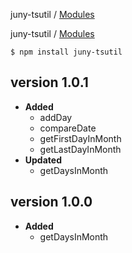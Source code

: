 juny-tsutil / [Modules](modules.md)

juny-tsutil / [Modules](docs/modules.md)

```shell
$ npm install juny-tsutil
```

## version 1.0.1
- **Added**
    - addDay
    - compareDate
    - getFirstDayInMonth
    - getLastDayInMonth
- **Updated**
    - getDaysInMonth

## version 1.0.0
- **Added**
    - getDaysInMonth
